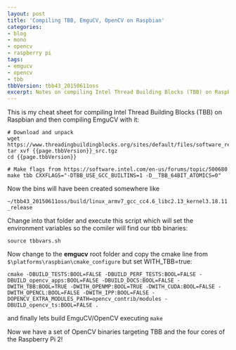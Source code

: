 ```yaml
---
layout: post
title: 'Compiling TBB, EmguCV, OpenCV on Raspbian'
categories:
- blog
- mono
- opencv
- raspberry pi
tags: 
- emgucv
- opencv
- tbb
tbbVersion: tbb43_20150611oss
excerpt: Notes on compiling Intel Thread Building Blocks (TBB) on Raspbian
---
```

This is my cheat sheet for compiling Intel Thread Building Blocks (TBB) on Raspbian and then compiling EmguCV with it:


	# Download and unpack
    wget https://www.threadingbuildingblocks.org/sites/default/files/software_releases/source/{{page.tbbVersion}}_src.tgz
    tar xvf {{page.tbbVersion}}_src.tgz
	cd {{page.tbbVersion}}
	
	# Make flags from https://software.intel.com/en-us/forums/topic/500680
	make tbb CXXFLAGS="-DTBB_USE_GCC_BUILTINS=1 -D__TBB_64BIT_ATOMICS=0" 

Now the bins will have been created somewhere like

`~/tbb43_20150611oss/build/linux_armv7_gcc_cc4.6_libc2.13_kernel3.18.11_release`

Change into that folder and execute this script which will set the environment variables so the comiler will find our tbb binaries:

	source tbbvars.sh
	
Now change to the **emgucv** root folder and copy the cmake line from `$\platforms\raspbian\cmake_configure` but set WITH_TBB=true:

	cmake -DBUILD_TESTS:BOOL=FALSE -DBUILD_PERF_TESTS:BOOL=FALSE -DBUILD_opencv_apps:BOOL=FALSE -DBUILD_DOCS:BOOL=FALSE -DWITH_TBB:BOOL=TRUE -DWITH_OPENMP:BOOL=TRUE -DWITH_CUDA:BOOL=FALSE -DWITH_OPENCL:BOOL=FALSE -DWITH_IPP:BOOL=FALSE -DOPENCV_EXTRA_MODULES_PATH=opencv_contrib/modules -DBUILD_opencv_ts:BOOL=FALSE .

and finally lets build EmguCV/OpenCV executing `make`

Now we have a set of OpenCV binaries targeting TBB and the four cores of the Raspberry Pi 2!
